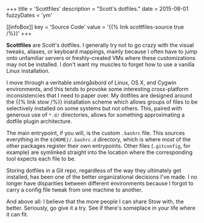 +++
title = 'Scottfiles'
description = "Scott's dotfiles."
date = 2015-08-01
fuzzyDates = 'ym'

[[infoBox]]
key = 'Source Code'
value = '{{% link scottfiles-source true /%}}'
+++

**Scottfiles** are Scott's dotfiles. I generally try not to go crazy with the visual tweaks, aliases, or keyboard mappings, mainly because I often have to jump onto unfamiliar servers or freshly-created VMs where these customizations may not be installed. I don't want my muscles to forget how to use a vanilla Linux installation.

I move through a veritable sm&ouml;rg&aring;sbord of Linux, OS X, and Cygwin environments, and this tends to provoke some interesting cross-platform inconsistencies that I need to paper over. My dotfiles are designed around the {{% link stow /%}} installation scheme which allows groups of files to be selectively installed on some systems but not others. This, paired with generous use of `*.d/` directories, allows for something approximating a dotfile plugin architecture.

The main entrypoint, if you will, is the custom `.bashrc` file. This sources everything in the `${HOME}/.bashrc.d` directory, which is where most of the other packages register their own entrypoints. Other files (`.gitconfig`, for example) are symlinked straight into the location where the corresponding tool expects each file to be.

Storing dotfiles in a Git repo, regardless of the way they ultimately get installed, has been one of the better organizational decisions I've made. I no longer have disparities between different environments because I forgot to carry a config file tweak from one machine to another.

And above all: I believe that the more people I can share Stow with, the better. Seriously, go give it a try. See if there's someplace in your life where it can fit.

